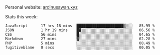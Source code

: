 Personal website: [ardinusawan.xyz](https://ardinusawan.xyz)

Stats this week:
<!--START_SECTION:waka-->

```text
JavaScript      17 hrs 18 mins  █████████████████████▒░░░   85.95 %
JSON            1 hr 19 mins    █▓░░░░░░░░░░░░░░░░░░░░░░░   06.56 %
CSS             56 mins         █░░░░░░░░░░░░░░░░░░░░░░░░   04.65 %
Markdown        27 mins         ▓░░░░░░░░░░░░░░░░░░░░░░░░   02.28 %
PHP             5 mins          ░░░░░░░░░░░░░░░░░░░░░░░░░   00.49 %
fugitiveblame   0 secs          ░░░░░░░░░░░░░░░░░░░░░░░░░   00.05 %
```

<!--END_SECTION:waka-->
